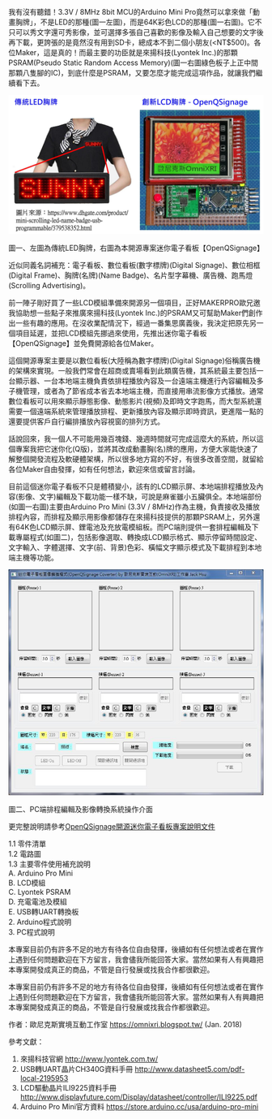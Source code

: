 我有沒有聽錯！3.3V / 8MHz 8bit MCU的Arduino Mini Pro竟然可以拿來做「動畫胸牌」，不是LED的那種(圖一左圖)，而是64K彩色LCD的那種(圖一右圖)。它不只可以秀文字還可秀影像，並可選擇多張自己喜歡的影像及輸入自己想要的文字後再下載，更誇張的是竟然沒有用到SD卡，總成本不到二個小朋友(<NT$500)。各位Maker，這是真的！而最主要的功臣就是來揚科技(Lyontek Inc.)的那顆PSRAM(Pseudo Static Random Access Memory)(圖一右圖綠色板子上正中間那顆八隻腳的IC)，到底什麼是PSRAM，又要怎麼才能完成這項作品，就讓我們繼續看下去。

![](https://github.com/OmniXRI/OpenQSignage/blob/master/Figures/OpenQSignage_Fig01.jpg)

圖一、左圖為傳統LED胸牌，右圖為本開源專案迷你電子看板【OpenQSignage】

近似同義名詞補充：電子看板、數位看板(數字標牌)(Digital Signage)、數位相框(Digital Frame)、胸牌(名牌)(Name Badge)、名片型字幕機、廣告機、跑馬燈(Scrolling Advertising)。

前一陣子剛好買了一些LCD模組準備來開源另一個項目，正好MAKERPRO歐兄邀我協助想一些點子來推廣來揚科技(Lyontek Inc.)的PSRAM又可幫助Maker們創作出一些有趣的應用。在沒收業配情況下，經過一番集思廣義後，我決定把原先另一個項目延遲，並把LCD模組先挪過來使用，先推出迷你電子看板【OpenQSignage】並免費開源給各位Maker。

這個開源專案主要是以數位看板(大陸稱為數字標牌)(Digital Signage)俗稱廣告機的架構來實現。一般我們常會在超商或賣場看到此類廣告機，其系統最主要包括一台顯示器、一台本地端主機負責依排程播放內容及一台遠端主機進行內容編輯及多子機管理，或者為了節省成本省去本地端主機，而直接用串流影像方式播放。通常數位看板可以用來顯示靜態影像、動態影片(視頻)及即時文字跑馬，而大型系統還需要一個遠端系統來管理播放排程、更新播放內容及顯示即時資訊，更進階一點的還要提供客戶自行編排播放內容視窗的排列方式。

話說回來，我一個人不可能用幾百塊錢、幾週時間就可完成這麼大的系統，所以這個專案我把它迷你化(Q版)，並將其改成動畫胸(名)牌的應用，方便大家能快速了解整個開發流程及軟硬體架構，所以很多地方寫的不好，有很多改善空間，就留給各位Maker自由發揮，如有任何想法，歡迎來信或留言討論。

目前這個迷你電子看板不只是體積變小，該有的LCD顯示屏、本地端排程播放及內容(影像、文字)編輯及下載功能一樣不缺，可說是麻雀雖小五臟俱全。本地端部份(如圖一右圖)主要由Arduino Pro Mini (3.3V / 8MHz)作為主機，負責接收及播放排程內容，而排程及顯示用影像都儲存在來揚科技提供的那顆PSRAM上，另外還有64K色LCD顯示屏、鋰電池及充放電模組板。而PC端則提供一套排程編輯及下載專屬程式(如圖二)，包括影像選取、轉換成LCD顯示格式、顯示停留時間設定、文字輸入、字體選擇、文字(前、背景)色彩、橫幅文字顯示模式及下載排程到本地端主機等功能。  

![](https://github.com/OmniXRI/OpenQSignage/blob/master/Figures/OpenQSignage_Fig02_Converter_UI.JPG)

圖二、PC端排程編輯及影像轉換系統操作介面


更完整說明請參考[OpenQSignage開源迷你電子看板專案說明文件](https://github.com/OmniXRI/OpenQSignage/wiki/OpenQSignage%E9%96%8B%E6%BA%90%E8%BF%B7%E4%BD%A0%E9%9B%BB%E5%AD%90%E7%9C%8B%E6%9D%BF(Arduino-LCD%E5%8B%95%E7%95%AB%E8%83%B8%E7%89%8C)%E5%B0%88%E6%A1%88%E8%AA%AA%E6%98%8E%E6%96%87%E4%BB%B6)

1.1 零件清單  
1.2 電路圖  
1.3 主要零件使用補充說明  
    A. Arduino Pro Mini  
    B. LCD模組  
    C. Lyontek PSRAM  
    D. 充電電池及模組  
    E. USB轉UART轉換板  
2. Arduino程式說明  
3. PC程式說明  


本專案目前仍有許多不足的地方有待各位自由發揮，後續如有任何想法或者在實作上遇到任何問題歡迎在下方留言，我會儘我所能回答大家。當然如果有人有興趣把本專案開發成真正的商品，不管是自行發展或找我合作都很歡迎。

本專案目前仍有許多不足的地方有待各位自由發揮，後續如有任何想法或者在實作上遇到任何問題歡迎在下方留言，我會儘我所能回答大家。當然如果有人有興趣把本專案開發成真正的商品，不管是自行發展或找我合作都很歡迎。

作者：歐尼克斯實境互動工作室 https://omnixri.blogspot.tw/ (Jan. 2018)

參考文獻：
1. 來揚科技官網 http://www.lyontek.com.tw/
2. USB轉UART晶片CH340G資料手冊 http://www.datasheet5.com/pdf-local-2195953
3. LCD驅動晶片ILI9225資料手冊 http://www.displayfuture.com/Display/datasheet/controller/ILI9225.pdf
4. Arduino Pro Mini官方資料 https://store.arduino.cc/usa/arduino-pro-mini

